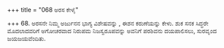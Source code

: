 +++
title = "068 ಅರಸ ಕೇಳೈ"

+++
68. ಅರಸನೇ ನಿಮ್ಮ ಅರ್ಜುನನ ಭಾಗ್ಯ ವಿಶೇಷವನ್ನು , ಈಶನ ಕರುಣೆಯನ್ನು ಕೇಳು. ಶುಕ ಸನಕ ಸಿದ್ಧರೇ ಮೊದಲಾದವರಿಗೆ  ಅಗೋಚರವಾದ ನಿರುಪಮ ನಿಜಸ್ವರೂಪವನ್ನು ಅವನಿಗೆ ಪರಶಿವನು ದಯಪಾಲಿಸಲು, ಸುರವೃಂದ ಜಯಜಯವೆಂದಿತು.
